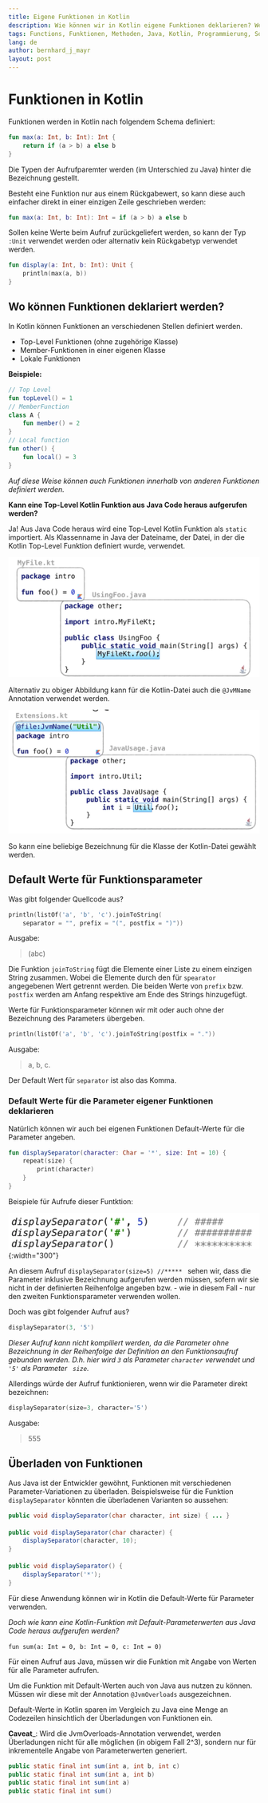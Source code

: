 ```yaml
---
title: Eigene Funktionen in Kotlin
description: Wie können wir in Kotlin eigene Funktionen deklarieren? Welche Möglichkeiten stellt uns Kotlin hinsichtlich Funktionen und Methoden zur Verfügung?
tags: Functions, Funktionen, Methoden, Java, Kotlin, Programmierung, Softwareentwicklung, Programmiersprache
lang: de
author: bernhard_j_mayr
layout: post
---
```


# Funktionen in Kotlin

Funktionen werden in Kotlin nach folgendem Schema definiert:

```kotlin
fun max(a: Int, b: Int): Int {
    return if (a > b) a else b
}
```

Die Typen der Aufrufparemter werden (im Unterschied zu Java) hinter die Bezeichnung gestellt.

Besteht eine Funktion nur aus einem Rückgabewert, so kann diese auch einfacher direkt in einer einzigen Zeile geschrieben werden:

```kotlin
fun max(a: Int, b: Int): Int = if (a > b) a else b
```

Sollen keine Werte beim Aufruf zurückgeliefert werden, so kann der Typ ```:Unit``` verwendet werden oder alternativ kein Rückgabetyp verwendet werden.

```kotlin
fun display(a: Int, b: Int): Unit {
    println(max(a, b))
}
```

## Wo können Funktionen deklariert werden?
In Kotlin können Funktionen an verschiedenen Stellen definiert werden.

- Top-Level Funktionen (ohne zugehörige Klasse)
- Member-Funktionen in einer eigenen Klasse
- Lokale Funktionen

**Beispiele:**

```kotlin
// Top Level
fun topLevel() = 1
// MemberFunction
class A {
    fun member() = 2
}
// Local function
fun other() {
    fun local() = 3
}
```

_Auf diese Weise können auch Funktionen innerhalb von anderen Funktionen definiert werden._

__Kann eine Top-Level Kotlin Funktion aus Java Code heraus aufgerufen werden?__

Ja! Aus Java Code heraus wird eine Top-Level Kotlin Funktion als ```static``` importiert. Als Klassenname in Java der Dateiname, der Datei, in der die Kotlin Top-Level Funktion definiert wurde, verwendet.

![](/images/340_Funktionen_in_Kotlin-27159540.webp)

Alternativ zu obiger Abbildung kann für die Kotlin-Datei auch die ```@JvMName``` Annotation verwendet werden.

![](/images/340_Funktionen_in_Kotlin-7c298f66.webp)

So kann eine beliebige Bezeichnung für die Klasse der Kotlin-Datei gewählt werden.

## Default Werte für Funktionsparameter

Was gibt folgender Quellcode aus?

```kotlin
println(listOf('a', 'b', 'c').joinToString(
    separator = "", prefix = "(", postfix = ")"))
```
Ausgabe:

>(abc)

Die Funktion ```joinToString``` fügt die Elemente einer Liste zu einem einzigen String zusammen. Wobei die Elemente durch den für ```spearator``` angegebenen Wert getrennt werden. Die beiden Werte von ```prefix``` bzw. ```postfix``` werden am Anfang respektive am Ende des Strings hinzugefügt.

Werte für Funktionsparameter können wir mit oder auch ohne der Bezeichnung des Parameters übergeben.

```kotlin
println(listOf('a', 'b', 'c').joinToString(postfix = "."))
```
Ausgabe:

>a, b, c.

Der Default Wert für ```separator``` ist also das Komma.

### Default Werte für die Parameter eigener Funktionen deklarieren
Natürlich können wir auch bei eigenen Funktionen Default-Werte für die Parameter angeben.

```kotlin
fun displaySeparator(character: Char = '*', size: Int = 10) {
    repeat(size) {
        print(character)
    }
}
```

Beispiele für Aufrufe dieser Funtktion:

![](/images/340_Funktionen_in_Kotlin-02529172.webp){:width="300"}

An diesem Aufruf ```displaySeparator(size=5) //***** ``` sehen wir, dass die Parameter inklusive Bezeichnung aufgerufen werden müssen, sofern wir sie nicht in der definierten Reihenfolge angeben bzw. - wie in diesem Fall - nur den zweiten Funktionsparameter verwenden wollen.

Doch was gibt folgender Aufruf aus?

```Kotlin
displaySeparator(3, '5')
```

_Dieser Aufruf kann nicht kompiliert werden, da die Parameter ohne Bezeichnung in der Reihenfolge der Definition an den Funktionsaufruf gebunden werden. D.h. hier wird ```3``` als Parameter ```character``` verwendet und ```'5'``` als Parameter ``` size```._

Allerdings würde der Aufruf funktionieren, wenn wir die Parameter direkt bezeichnen:

```Kotlin
displaySeparator(size=3, character='5')
```
Ausgabe:

>555

## Überladen von Funktionen
Aus Java ist der Entwickler gewöhnt, Funktionen mit verschiedenen Parameter-Variationen zu überladen. Beispielsweise für die Funktion ```displaySeparator``` könnten die überladenen Varianten so aussehen:

```java
public void displaySeparator(char character, int size) { ... }

public void displaySeparator(char character) {
    displaySeparator(character, 10);
}

public void displaySeparator() {
    displaySeparator('*');
}
```

Für diese Anwendung können wir in Kotlin die Default-Werte für Parameter verwenden.

_Doch wie kann eine Kotlin-Funktion mit Default-Parameterwerten aus Java Code heraus aufgerufen werden?_

```fun sum(a: Int = 0, b: Int = 0, c: Int = 0)```

Für einen Aufruf aus Java, müssen wir die Funktion mit Angabe von Werten für alle Parameter aufrufen.

Um die Funktion mit Default-Werten auch von Java aus nutzen zu können. Müssen wir diese mit der Annotation ```@JvmOverloads``` ausgezeichnen.

Default-Werte in Kotlin sparen im Vergleich zu Java eine Menge an Codezeilen hinsichtlich der Überladungen von Funktionen ein.

__Caveat___: Wird die JvmOverloads-Annotation verwendet, werden Überladungen nicht für alle möglichen (in obigem Fall 2^3), sondern nur für inkrementelle Angabe von Parameterwerten generiert.

```java
public static final int sum(int a, int b, int c)
public static final int sum(int a, int b)
public static final int sum(int a)
public static final int sum()
```

